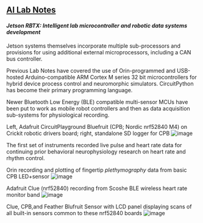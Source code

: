 ## <u>AI Lab Notes</u>

#### ***Jetson RBTX: Intelligent lab microcontroller and robotic data systems development***

Jetson systems themselves incorporate multiple sub-processors and provisions for using additional external microprocessors, including a CAN bus controller.

Previous Lab Notes have covered the use of Orin-programmed and USB-hosted Arduino-compatible ARM Cortex M series 32 bit microcontrollers for hybrid device process control and neuromorphic simulators. CircuitPython has become their primary programming language.

Newer Bluetooth Low Energy (BLE) compatible multi-sensor MCUs have been put to work as mobile robot controllers and then as data acquisition sub-systems for physiological recording. 

Left, Adafruit CircuitPlayground Bluefruit (CPB; Nordic nrf52840 M4) on Crickit robotic drivers board; right, standalone SD logger for CPB
![image](https://github.com/user-attachments/assets/1dbb6414-f6ad-43e0-a9c1-d8fb5c1c0a96)

The first set of instruments recorded live pulse and heart rate data for continuing prior behavioral neurophysiology research on heart rate and rhythm control.

Orin recording and plotting of fingertip *plethymography* data from basic CPB LED+sensor
![image](https://github.com/rtrelease/Jetson-Symbolics-Neuromorphics/assets/71346897/d1efbbcb-2319-44e4-9c71-8907daa23c82)

Adafruit Clue (nrf52840) recording from Scoshe BLE wireless heart rate monitor band
![image](https://github.com/user-attachments/assets/3ddc7a50-f78d-4304-9a2f-ce9941ac9323)

Clue, CPB,and Feather Blufruit Sensor with LCD panel displaying scans of all built-in sensors common to these nrf52840 boards
![image](https://github.com/user-attachments/assets/eec72879-aad0-4d5b-964b-f24d917cf5af)

